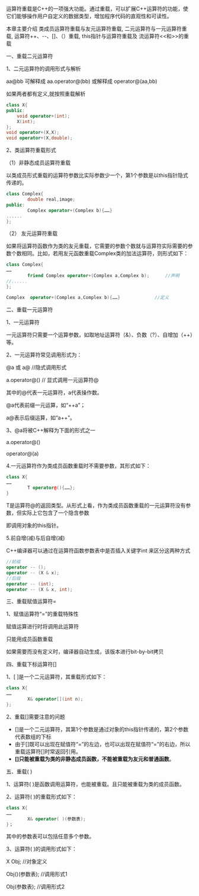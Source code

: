 运算符重载是C++的一项强大功能。通过重载，可以扩展C++运算符的功能，使它们能够操作用户自定义的数据类型，增加程序代码的直观性和可读性。

本章主要介绍 类成员运算符重载与友元运算符重载,  二元运算符与一元运算符重载,  运算符++、--、[]、（）重载,  this指针与运算符重载及 流运算符<<和>>的重载

一、重载二元运算符

1、二元运算符的调用形式与解析

aa@bb    可解释成  aa.operator@(bb)
               或解释成 operator@(aa,bb)

如果两者都有定义,就按照重载解析

```c++
class X{
public:
	void operator+(int);
	X(int);
};
void operator+(X,X);
void operator+(X,double);
```
2、类运算符重载形式

（1）非静态成员运算符重载

以类成员形式重载的运算符参数比实际参数少一个，第1个参数是以this指针隐式传递的。 

```c++
class Complex{
		double real,image;
public:
		Complex operator+(Complex b){……}
......
};
```
（2） 友元运算符重载

如果将运算符函数作为类的友元重载，它需要的参数个数就与运算符实际需要的参数个数相同。比如，若用友元函数重载Complex类的加法运算符，则形式如下：

```c++
class Complex{
……
		friend Complex operator+(Complex a,Complex b);		//声明
//......
};

Complex  operator+(Complex a,Complex b){……}     		//定义
```

二、重载一元运算符 

1、一元运算符

一元运算符只需要一个运算参数，如取地址运算符（&）、负数（?）、自增加（++）等。

2、一元运算符常见调用形式为：

@a     或    a@ 		//隐式调用形式

a.operator@()                   	// 显式调用一元运算符@

其中的@代表一元运算符，a代表操作数。

@a代表前缀一元运算，如“++a”；

a@表示后缀运算，如“a++”。

3、@a将被C++解释为下面的形式之一

a.operator@()

operator@(a) 

4.一元运算符作为类成员函数重载时不需要参数，其形式如下：

```c++
class X{
……
		T operator@(){……};
}
```
T是运算符@的返回类型。从形式上看，作为类成员函数重载的一元运算符没有参数，但实际上它包含了一个隐含参数

即调用对象的this指针。

5.前自增(减)与后自增(减)

C++编译器可以通过在运算符函数参数表中是否插入关键字int 来区分这两种方式

```c++
//前缀
operator -- ();
operator -- (X & x);
//后缀
operator -- (int);
operator -- (X & x, int);
```
三、重载赋值运算符=

1、赋值运算符“=”的重载特殊性

赋值运算进行时将调用此运算符

只能用成员函数重载

如果需要而没有定义时，编译器自动生成，该版本进行bit-by-bit拷贝

四、重载下标运算符[]

1、[ ]是一个二元运算符，其重载形式如下：

```c++
class X{
……
		X& operator[](int n);
};
```
2、重载[]需要注意的问题
- []是一个二元运算符，其第1个参数是通过对象的this指针传递的，第2个参数代表数组的下标
- 由于[]既可以出现在赋值符“=”的左边，也可以出现在赋值符“=”的右边，所以重载运算符[]时常返回引用。
- **[]只能被重载为类的非静态成员函数，不能被重载为友元和普通函数**。

五、重载( ) 

1、运算符( )是函数调用运算符，也能被重载。且只能被重载为类的成员函数。

2、运算符( )的重载形式如下：

```c++
class X{
……
		X& operator( )(参数表);
}；
```

其中的参数表可以包括任意多个参数。

3、运算符( )的调用形式如下：

X Obj;              		//对象定义

Obj()(参数表);  		//调用形式1

Obj(参数表);       		//调用形式2
